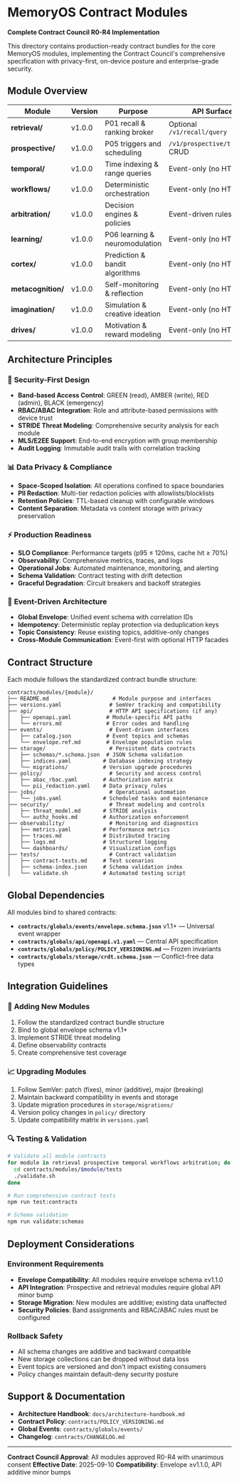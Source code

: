 # MemoryOS Contract Modules

**Complete Contract Council R0-R4 Implementation**

This directory contains production-ready contract bundles for the core MemoryOS modules, implementing the Contract Council's comprehensive specification with privacy-first, on-device posture and enterprise-grade security.

## Module Overview

| Module | Version | Purpose | API Surface | Event Topics |
|--------|---------|---------|-------------|--------------|
| **retrieval/** | v1.0.0 | P01 recall & ranking broker | Optional `/v1/recall/query` | RECALL_REQUEST, RECALL_RESULT, RECALL_TRACE_WRITTEN |
| **prospective/** | v1.0.0 | P05 triggers and scheduling | `/v1/prospective/triggers` CRUD | PROS_TRIGGER_FIRED/SKIPPED/DELETED + reuses existing |
| **temporal/** | v1.0.0 | Time indexing & range queries | Event-only (no HTTP) | TEMPORAL_RANGE_REQUEST/RESPONSE, TEMPORAL_INDEX_BUILT |
| **workflows/** | v1.0.0 | Deterministic orchestration | Event-only (no HTTP) | WORKFLOW_STARTED/UPDATED/COMPLETED/FAILED/RETRIED |
| **arbitration/** | v1.0.0 | Decision engines & policies | Event-driven rules | DECISION_REQUEST/RESULT, POLICY_UPDATED |
| **learning/** | v1.0.0 | P06 learning & neuromodulation | Event-only (no HTTP) | LEARNING_TICK, NEUROMOD_ADJUSTMENT, PATTERN_DETECTED |
| **cortex/** | v1.0.0 | Prediction & bandit algorithms | Event-only (no HTTP) | PREDICTION_COMPUTED, BANDIT_UPDATE, FEATURE_EXTRACTED |
| **metacognition/** | v1.0.0 | Self-monitoring & reflection | Event-only (no HTTP) | METACOG_REPORT, CONFIDENCE_UPDATE, ERROR_DETECTED |
| **imagination/** | v1.0.0 | Simulation & creative ideation | Event-only (no HTTP) | SIMULATION_RESULT, DREAM_SEQUENCE, CREATIVE_INSIGHT |
| **drives/** | v1.0.0 | Motivation & reward modeling | Event-only (no HTTP) | DRIVE_TICK, REWARD_COMPUTED, HOMEOSTASIS_ALERT |

## Architecture Principles

### 🔐 **Security-First Design**
- **Band-based Access Control**: GREEN (read), AMBER (write), RED (admin), BLACK (emergency)
- **RBAC/ABAC Integration**: Role and attribute-based permissions with device trust
- **STRIDE Threat Modeling**: Comprehensive security analysis for each module
- **MLS/E2EE Support**: End-to-end encryption with group membership
- **Audit Logging**: Immutable audit trails with correlation tracking

### 📊 **Data Privacy & Compliance**
- **Space-Scoped Isolation**: All operations confined to space boundaries
- **PII Redaction**: Multi-tier redaction policies with allowlists/blocklists
- **Retention Policies**: TTL-based cleanup with configurable windows
- **Content Separation**: Metadata vs content storage with privacy preservation

### ⚡ **Production Readiness**
- **SLO Compliance**: Performance targets (p95 ≤ 120ms, cache hit ≥ 70%)
- **Observability**: Comprehensive metrics, traces, and logs
- **Operational Jobs**: Automated maintenance, monitoring, and alerting
- **Schema Validation**: Contract testing with drift detection
- **Graceful Degradation**: Circuit breakers and backoff strategies

### 🔄 **Event-Driven Architecture**
- **Global Envelope**: Unified event schema with correlation IDs
- **Idempotency**: Deterministic replay protection via deduplication keys
- **Topic Consistency**: Reuse existing topics, additive-only changes
- **Cross-Module Communication**: Event-first with optional HTTP facades

## Contract Structure

Each module follows the standardized contract bundle structure:

```
contracts/modules/{module}/
├── README.md                    # Module purpose and interfaces
├── versions.yaml               # SemVer tracking and compatibility
├── api/                        # HTTP API specifications (if any)
│   ├── openapi.yaml           # Module-specific API paths
│   └── errors.md              # Error codes and handling
├── events/                     # Event-driven interfaces
│   ├── catalog.json           # Event topics and schemas
│   └── envelope.ref.md        # Envelope population rules
├── storage/                    # Persistent data contracts
│   ├── schemas/*.schema.json  # JSON Schema validation
│   ├── indices.yaml          # Database indexing strategy
│   └── migrations/           # Version upgrade procedures
├── policy/                     # Security and access control
│   ├── abac_rbac.yaml        # Authorization matrix
│   └── pii_redaction.yaml    # Data privacy rules
├── jobs/                       # Operational automation
│   └── jobs.yaml             # Scheduled tasks and maintenance
├── security/                   # Threat modeling and controls
│   ├── threat_model.md       # STRIDE analysis
│   └── authz_hooks.md        # Authorization enforcement
├── observability/              # Monitoring and diagnostics
│   ├── metrics.yaml          # Performance metrics
│   ├── traces.md             # Distributed tracing
│   ├── logs.md               # Structured logging
│   └── dashboards/           # Visualization configs
├── tests/                      # Contract validation
│   ├── contract-tests.md     # Test scenarios
│   ├── schema-index.json     # Schema validation index
│   └── validate.sh           # Automated testing script
```

## Global Dependencies

All modules bind to shared contracts:

- **`contracts/globals/events/envelope.schema.json`** v1.1+ — Universal event wrapper
- **`contracts/globals/api/openapi.v1.yaml`** — Central API specification
- **`contracts/globals/policy/POLICY_VERSIONING.md`** — Frozen invariants
- **`contracts/globals/storage/crdt.schema.json`** — Conflict-free data types

## Integration Guidelines

### 🚀 **Adding New Modules**
1. Follow the standardized contract bundle structure
2. Bind to global envelope schema v1.1+
3. Implement STRIDE threat modeling
4. Define observability contracts
5. Create comprehensive test coverage

### 📈 **Upgrading Modules**
1. Follow SemVer: patch (fixes), minor (additive), major (breaking)
2. Maintain backward compatibility in events and storage
3. Update migration procedures in `storage/migrations/`
4. Version policy changes in `policy/` directory
5. Update compatibility matrix in `versions.yaml`

### 🔍 **Testing & Validation**
```bash
# Validate all module contracts
for module in retrieval prospective temporal workflows arbitration; do
  cd contracts/modules/$module/tests
  ./validate.sh
done

# Run comprehensive contract tests
npm run test:contracts

# Schema validation
npm run validate:schemas
```

## Deployment Considerations

### **Environment Requirements**
- **Envelope Compatibility**: All modules require envelope schema ≥v1.1.0
- **API Integration**: Prospective and retrieval modules require global API minor bump
- **Storage Migration**: New modules are additive; existing data unaffected
- **Security Policies**: Band assignments and RBAC/ABAC rules must be configured

### **Rollback Safety**
- All schema changes are additive and backward compatible
- New storage collections can be dropped without data loss
- Event topics are versioned and don't impact existing consumers
- Policy changes maintain default-deny security posture

## Support & Documentation

- **Architecture Handbook**: `docs/architecture-handbook.md`
- **Contract Policy**: `contracts/POLICY_VERSIONING.md`
- **Global Events**: `contracts/globals/events/`
- **Changelog**: `contracts/CHANGELOG.md`

---

**Contract Council Approval**: All modules approved R0-R4 with unanimous consent
**Effective Date**: 2025-09-10
**Compatibility**: Envelope ≥v1.1.0, API additive minor bumps
